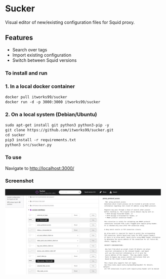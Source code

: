 # Sucker

Visual editor of new/existing configuration files for Squid proxy.

## Features

- Search over tags
- Import existing configuration
- Switch between Squid versions

### To install and run

### 1. In a local docker container

```shell
docker pull itworks99/sucker
docker run -d -p 3000:3000 itworks99/sucker
```

### 2. On a local system (Debian/Ubuntu)

```shell
sudo apt-get install git python3 python3-pip -y
git clone https://github.com/itworks99/sucker.git
cd sucker
pip3 install -r requirements.txt
python3 src/sucker.py
```

### To use

Navigate to <http://localhost:3000/>

### Screenshot

![Screenshot](Screenshot_Sucker.png)
